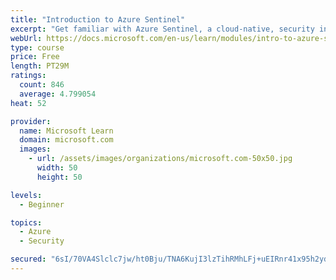 ```yaml
---
title: "Introduction to Azure Sentinel"
excerpt: "Get familiar with Azure Sentinel, a cloud-native, security information and event management (SIEM) service."
webUrl: https://docs.microsoft.com/en-us/learn/modules/intro-to-azure-sentinel/
type: course
price: Free
length: PT29M
ratings:
  count: 846
  average: 4.799054
heat: 52

provider:
  name: Microsoft Learn
  domain: microsoft.com
  images:
    - url: /assets/images/organizations/microsoft.com-50x50.jpg
      width: 50
      height: 50

levels:
  - Beginner

topics:
  - Azure
  - Security

secured: "6sI/70VA4Slclc7jw/ht0Bju/TNA6KujI3lzTihRMhLFj+uEIRnr41x95h2ydXTopWH12aDKn9rgFDJU5FSEkhzlfnit8eYzrhdQM0WU8821zdcW5cWTWHBGw8rgOgoWpZkzuXOl9LcrThksMtWK9Vp/aIcGgS+nQaansFsWLv3shyi0GOfDA7vp1veMDdgYy/ijCdnve5ecUtYp8IO64L49YMYUH4ENcJN9uAlQz86mKfffYMElmypgTa5FzFkAjv6hWuIWb9cGNEgfIBXxPRdWOtyg1Dr6exjLVtCO46eNH3fvvGpgDa9Uvd2senHWAtqKL6W95XwtXBb27tzpPfWlPgQLqMUqdDI5tQe0PLFPNEp7nKzldRnqXljcoAoxhG7NlReR/ZoeWgp3XFEIaae6C59sGzI9RV4zE0SdpX8=;NAyM6Axjqccm+pY/5AsE3Q=="
---
```


